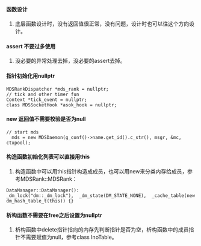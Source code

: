 #### 函数设计
1. 底层函数设计时，没有返回值很正常，没有问题，设计时也可以往这个方向设计。

#### assert 不要过多使用 
1. 没必要的异常处理去掉，没必要的assert去掉。

#### 指针初始化用nullptr
```
MDSRankDispatcher *mds_rank = nullptr;
// tick and other timer fun
Context *tick_event = nullptr;
class MDSSocketHook *asok_hook = nullptr;
```

#### new 返回值不需要校验是否为null
```
// start mds
  mds = new MDSDaemon(g_conf()->name.get_id().c_str(), msgr, &mc, ctxpool);
```

#### 构造函数初始化列表可以直接用this
1. 构造函数中可以用this指针构造成成员，也可以用new来分类内存给成员，参考MDSRank::MDSRank：
```
DataManager::DataManager():
_dm_lock("dm::_dm_lock"),  _dm_state(DM_STATE_NONE),  _cache_table(new dm_hash_table_t(this)) {}
```

#### 析构函数不需要在free之后设置为nullptr
1. 析构函数中delete指针指向的内存先判断指针是否为空，析构函数中的成员指针不需要赋值为null，参考class InoTable。
